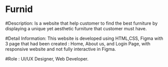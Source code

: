 # Furnid


#Description: 
Is a website that help customer to find the best furniture by displaying a
unique yet aesthetic furniture that customer must have.

#Detail Information:
This website is developed using HTML,CSS, Figma with 3 page that had
been created : Home, About us, and Login Page, with responsive website and not fully
interactive in Figma.

#Role : 
UI/UX Designer, Web Developer.
